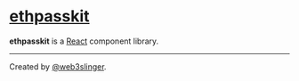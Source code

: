 # [ethpasskit](https://ethpasskit.vercel.app)

**ethpasskit** is a [React](https://reactjs.org/) component library.

---

Created by [@web3slinger](https://github.com/web3slinger).
